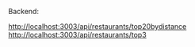 
Backend:

<http://localhost:3003/api/restaurants/top20bydistance>
<http://localhost:3003/api/restaurants/top3>
